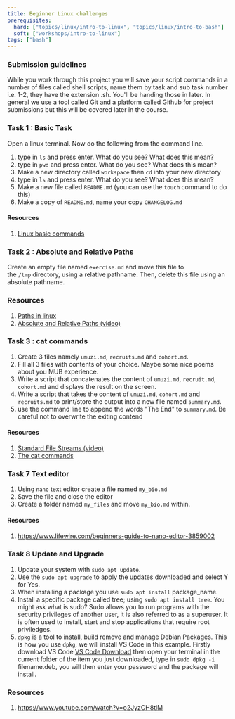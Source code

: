 ```yaml
---
title: Beginner Linux challenges
prerequisites:
  hard: ["topics/linux/intro-to-linux", "topics/linux/intro-to-bash"]
  soft: ["workshops/intro-to-linux"]
tags: ["bash"]
---
```


### Submission guidelines

While you work through this project you will save your script commands in a number of files called shell scripts, name them by task and sub task number i.e. 1-2, they have the extension .sh. You'll be handing those in later. In general we use a tool called Git and a platform called Github for project submissions but this will be covered later in the course.

### Task 1 : Basic Task

Open a linux terminal. Now do the following from the command line.

1. type in `ls` and press enter. What do you see? What does this mean?
2. type in `pwd` and press enter. What do you see? What does this mean?
3. Make a new directory called `workspace` then `cd` into your new directory
4. type in `ls` and press enter. What do you see? What does this mean?
5. Make a new file called `README.md` (you can use the `touch` command to do this)
6. Make a copy of `README.md`, name your copy `CHANGELOG.md`

#### Resources

1. [Linux basic commands](https://www.makeuseof.com/tag/an-a-z-of-linux-40-essential-commands-you-should-know/)

### Task 2 : Absolute and Relative Paths

Create an empty file named `exercise.md` and move this file to the `/tmp` directory, using a relative pathname. Then, delete this file using an absolute pathname.

### Resources

1. [Paths in linux](http://www.linfo.org/path.html)
2. [Absolute and Relative Paths (video)](https://www.youtube.com/watch?v=ephId3mYu9o)

### Task 3 : cat commands

1. Create 3 files namely `umuzi.md`, `recruits.md` and `cohort.md`.
2. Fill all 3 files with contents of your choice. Maybe some nice poems about you MUB experience.
3. Write a script that concatenates the content of `umuzi.md`, `recruit.md`, `cohort.md` and displays the result on the screen.
4. Write a script that takes the content of `umuzi.md`, `cohort.md` and `recruits.md` to print/store the output into a new file named `summary.md`.
5. use the command line to append the words "The End" to `summary.md`. Be careful not to overwrite the exiting contend

#### Resources

1. [Standard File Streams (video)](https://www.youtube.com/watch?v=shFMEJJ_fpU)
2. [The cat commands](http://www.linfo.org/cat.html)

### Task 7 Text editor

1. Using `nano` text editor create a file named `my_bio.md`
2. Save the file and close the editor
3. Create a folder named `my_files` and move `my_bio.md` within.

#### Resources

1. https://www.lifewire.com/beginners-guide-to-nano-editor-3859002

### Task 8 Update and Upgrade

1. Update your system with `sudo apt update`.
2. Use the `sudo apt upgrade` to apply the updates downloaded and select Y for Yes.
3. When installing a package you use `sudo apt install` package_name.
4. Install a specific package called tree; using `sudo apt install tree`.
   You might ask what is sudo? Sudo allows you to run programs with the security privileges of another user, it is also referred to as a superuser. It is often used to install, start and stop applications that require root priviledges.
5. `dpkg` is a tool to install, build remove and manage Debian Packages.
   This is how you use `dpkg`, we will install VS Code in this example.
   Firstly download VS Code [VS Code Download](https://code.visualstudio.com/download)
   then open your terminal in the current folder of the item you just downloaded, type in
   `sudo dpkg -i` filename.deb, you will then enter your password and the package will install.

### Resources

1. https://www.youtube.com/watch?v=o2JyzCH8tlM
